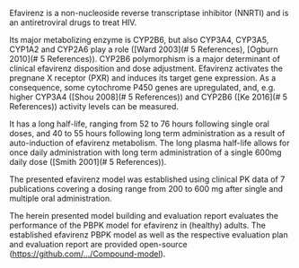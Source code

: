 Efavirenz is a non-nucleoside reverse transcriptase inhibitor (NNRTI) and is an antiretroviral drugs to treat HIV.

Its major metabolizing enzyme is CYP2B6, but also CYP3A4, CYP3A5, CYP1A2 and CYP2A6  play a role ([Ward 2003](# 5 References), [Ogburn 2010](# 5 References)). CYP2B6 polymorphism is a major determinant of clinical efavirenz disposition and dose adjustment. Efavirenz activates the pregnane X receptor (PXR) and induces its target gene expression. As a consequence, some cytochrome P450 genes are upregulated, and, e.g. higher CYP3A4  ([Shou 2008](# 5 References)) and CYP2B6 ([Ke 2016](# 5 References)) activity levels can be measured.

It has a long half-life, ranging from 52 to 76 hours following single oral doses, and 40 to 55 hours following long term administration as a result of auto-induction of efavirenz metabolism. The long plasma half-life allows for once daily administration with long term administration of a single 600mg daily dose ([Smith 2001](# 5 References)). 

The presented efavirenz model was established using clinical PK data of 7 publications covering  a dosing range from 200 to 600 mg after single and multiple oral administration.  

The herein presented model building and evaluation report evaluates the performance of the PBPK model for efavirenz in (healthy) adults. The established efavirenz PBPK model as well as the respective evaluation plan and evaluation report are provided open-source (https://github.com/.../Compound-model).
